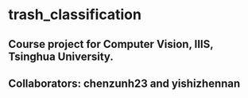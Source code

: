 # trash_classification

## Course project for Computer Vision, IIIS, Tsinghua University.

## Collaborators: chenzunh23 and yishizhennan
